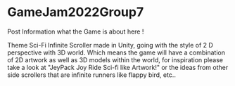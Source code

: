 # GameJam2022Group7

Post Information what the Game is about here !

Theme Sci-Fi Infinite Scroller made in Unity, going with the style of
2 D perspective with 3D world. Which means the game will have a combination of 
2D artwork as well as 3D models within the world, for inspiration please take a
look at "JeyPack Joy Ride Sci-fi like Artwork!" or the ideas from other side scrollers
that are infinite runners like flappy bird, etc..
